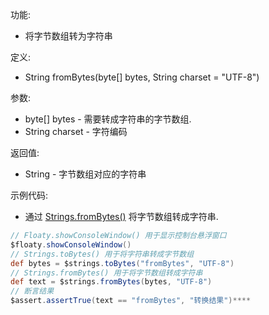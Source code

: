 功能:

+ 将字节数组转为字符串

定义:

+ String fromBytes(byte[] bytes, String charset = "UTF-8")

参数:

+ byte[] bytes - 需要转成字符串的字节数组.
+ String charset - 字符编码

返回值:

+ String - 字节数组对应的字符串

示例代码:

+ 通过 [Strings.fromBytes()](/API/String/Strings/README.md?id=fromBytes) 将字节数组转成字符串.

```groovy
// Floaty.showConsoleWindow() 用于显示控制台悬浮窗口
$floaty.showConsoleWindow()
// Strings.toBytes() 用于将字符串转成字节数组
def bytes = $strings.toBytes("fromBytes", "UTF-8")
// Strings.fromBytes() 用于将字节数组转成字符串
def text = $strings.fromBytes(bytes, "UTF-8")
// 断言结果
$assert.assertTrue(text == "fromBytes", "转换结果")****
```